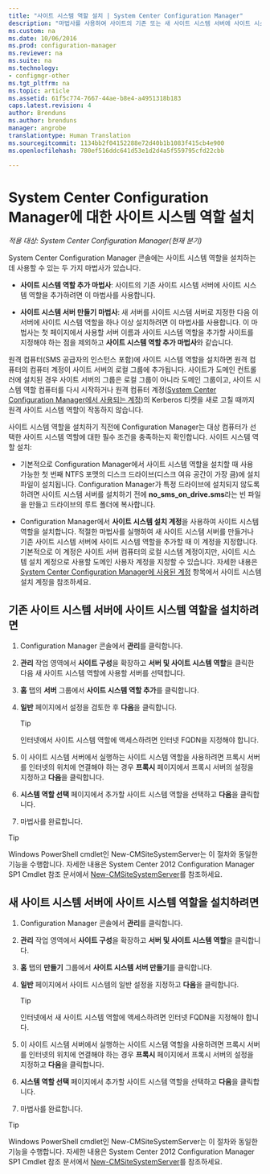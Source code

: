 ```yaml
---
title: "사이트 시스템 역할 설치 | System Center Configuration Manager"
description: "마법사를 사용하여 사이트의 기존 또는 새 사이트 시스템 서버에 사이트 시스템 역할을 추가할 수 있습니다."
ms.custom: na
ms.date: 10/06/2016
ms.prod: configuration-manager
ms.reviewer: na
ms.suite: na
ms.technology:
- configmgr-other
ms.tgt_pltfrm: na
ms.topic: article
ms.assetid: 61f5c774-7667-44ae-b8e4-a4951318b183
caps.latest.revision: 4
author: Brenduns
ms.author: brenduns
manager: angrobe
translationtype: Human Translation
ms.sourcegitcommit: 1134bb2f04152288e72d40b1b1083f415cb4e900
ms.openlocfilehash: 780ef516ddc641d53e1d2d4a5f559795cfd22cbb

---
```

# <a name="install-site-system-roles-for-system-center-configuration-manager"></a>System Center Configuration Manager에 대한 사이트 시스템 역할 설치

*적용 대상: System Center Configuration Manager(현재 분기)*

System Center Configuration Manager 콘솔에는 사이트 시스템 역할을 설치하는 데 사용할 수 있는 두 가지 마법사가 있습니다.  

-   **사이트 시스템 역할 추가 마법사**: 사이트의 기존 사이트 시스템 서버에 사이트 시스템 역할을 추가하려면 이 마법사를 사용합니다.  

-   **사이트 시스템 서버 만들기 마법사**: 새 서버를 사이트 시스템 서버로 지정한 다음 이 서버에 사이트 시스템 역할을 하나 이상 설치하려면 이 마법사를 사용합니다. 이 마법사는 첫 페이지에서 사용할 서버 이름과 사이트 시스템 역할을 추가할 사이트를 지정해야 하는 점을 제외하고 **사이트 시스템 역할 추가 마법사**와 같습니다.  

원격 컴퓨터(SMS 공급자의 인스턴스 포함)에 사이트 시스템 역할을 설치하면 원격 컴퓨터의 컴퓨터 계정이 사이트 서버의 로컬 그룹에 추가됩니다. 사이트가 도메인 컨트롤러에 설치된 경우 사이트 서버의 그룹은 로컬 그룹이 아니라 도메인 그룹이고, 사이트 시스템 역할 컴퓨터를 다시 시작하거나 원격 컴퓨터 계정([System Center Configuration Manager에서 사용되는 계정](../../../../core/plan-design/hierarchy/accounts.md))의 Kerberos 티켓을 새로 고칠 때까지 원격 사이트 시스템 역할이 작동하지 않습니다.  

사이트 시스템 역할을 설치하기 직전에 Configuration Manager는 대상 컴퓨터가 선택한 사이트 시스템 역할에 대한 필수 조건을 충족하는지 확인합니다. 사이트 시스템 역할 설치:  

-   기본적으로 Configuration Manager에서 사이트 시스템 역할을 설치할 때 사용 가능한 첫 번째 NTFS 포맷의 디스크 드라이브(디스크 여유 공간이 가장 큼)에 설치 파일이 설치됩니다. Configuration Manager가 특정 드라이브에 설치되지 않도록 하려면 사이트 시스템 서버를 설치하기 전에 **no_sms_on_drive.sms**라는 빈 파일을 만들고 드라이브의 루트 폴더에 복사합니다.  

-   Configuration Manager에서 **사이트 시스템 설치 계정**을 사용하여 사이트 시스템 역할을 설치합니다. 적절한 마법사를 실행하여 새 사이트 시스템 서버를 만들거나 기존 사이트 시스템 서버에 사이트 시스템 역할을 추가할 때 이 계정을 지정합니다. 기본적으로 이 계정은 사이트 서버 컴퓨터의 로컬 시스템 계정이지만, 사이트 시스템 설치 계정으로 사용할 도메인 사용자 계정을 지정할 수 있습니다. 자세한 내용은 [System Center Configuration Manager에 사용된 계정](../../../../core/plan-design/hierarchy/accounts.md) 항목에서 사이트 시스템 설치 계정을 참조하세요.  

##  <a name="a-namebkmkinstalla-to-install-site-system-roles-on-an-existing-site-system-server"></a><a name="bkmk_Install"></a> 기존 사이트 시스템 서버에 사이트 시스템 역할을 설치하려면  

1.  Configuration Manager 콘솔에서 **관리**를 클릭합니다.  

2.  **관리** 작업 영역에서 **사이트 구성**을 확장하고 **서버 및 사이트 시스템 역할**을 클릭한 다음 새 사이트 시스템 역할에 사용할 서버를 선택합니다.  

3.  **홈** 탭의 **서버** 그룹에서 **사이트 시스템 역할 추가**를 클릭합니다.  

4.  **일반** 페이지에서 설정을 검토한 후 **다음**을 클릭합니다.  

    > [!TIP]  
    >  인터넷에서 사이트 시스템 역할에 액세스하려면 인터넷 FQDN을 지정해야 합니다.  

5.  이 사이트 시스템 서버에서 실행하는 사이트 시스템 역할을 사용하려면 프록시 서버를 인터넷의 위치에 연결해야 하는 경우 **프록시** 페이지에서 프록시 서버의 설정을 지정하고 **다음**을 클릭합니다.  

6.  **시스템 역할 선택** 페이지에서 추가할 사이트 시스템 역할을 선택하고 **다음**을 클릭합니다.  

7.  마법사를 완료합니다.  

> [!TIP]  
>  Windows PowerShell cmdlet인 New-CMSiteSystemServer는 이 절차와 동일한 기능을 수행합니다. 자세한 내용은 System Center 2012 Configuration Manager SP1 Cmdlet 참조 문서에서 [New-CMSiteSystemServer](http://go.microsoft.com/fwlink/p/?LinkID=271414)를 참조하세요.  

## <a name="to-install-site-system-roles-on-a-new-site-system-server"></a>새 사이트 시스템 서버에 사이트 시스템 역할을 설치하려면  

1.  Configuration Manager 콘솔에서 **관리**를 클릭합니다.  

2.  **관리** 작업 영역에서 **사이트 구성**을 확장하고 **서버 및 사이트 시스템 역할**을 클릭합니다.  

3.  **홈** 탭의 **만들기** 그룹에서 **사이트 시스템 서버 만들기**를 클릭합니다.  

4.  **일반** 페이지에서 사이트 시스템의 일반 설정을 지정하고 **다음**을 클릭합니다.  

    > [!TIP]  
    >  인터넷에서 새 사이트 시스템 역할에 액세스하려면 인터넷 FQDN을 지정해야 합니다.  

5.  이 사이트 시스템 서버에서 실행하는 사이트 시스템 역할을 사용하려면 프록시 서버를 인터넷의 위치에 연결해야 하는 경우 **프록시** 페이지에서 프록시 서버의 설정을 지정하고 **다음**을 클릭합니다.  

6.  **시스템 역할 선택** 페이지에서 추가할 사이트 시스템 역할을 선택하고 **다음**을 클릭합니다.  

7.  마법사를 완료합니다.  

> [!TIP]  
>  Windows PowerShell cmdlet인 New-CMSiteSystemServer는 이 절차와 동일한 기능을 수행합니다. 자세한 내용은 System Center 2012 Configuration Manager SP1 Cmdlet 참조 문서에서 [New-CMSiteSystemServer](http://go.microsoft.com/fwlink/p/?LinkID=271414)를 참조하세요.  



<!--HONumber=Nov16_HO1-->


